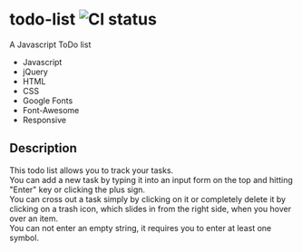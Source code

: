 # todo-list ![CI status](https://img.shields.io/badge/style-flat-green.svg?longCache=true&style=flat)
A Javascript ToDo list<br>

- Javascript
- jQuery
- HTML
- CSS
- Google Fonts
- Font-Awesome
- Responsive

## Description
This todo list allows you to track your tasks.<br>
You can add a new task by typing it into an input form on the top and hitting "Enter" key or clicking the plus sign.<br>
You can cross out a task simply by clicking on it or completely delete it by clicking on a trash icon, which slides in from the right side, when you hover over an item.<br>
You can not enter an empty string, it requires you to enter at least one symbol.
